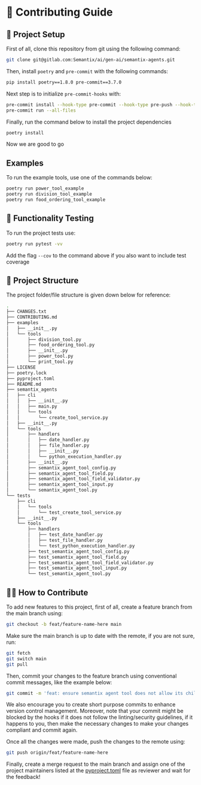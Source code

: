 # 🤝 Contributing Guide

## 🚧 Project Setup

First of all, clone this repository from git using the following command:

```sh
git clone git@gitlab.com:Semantix/ai/gen-ai/semantix-agents.git
```

Then, install `poetry` and `pre-commit` with the following commands:

```sh
pip install poetry==1.8.0 pre-commit==3.7.0
```

Next step is to initialize `pre-commit-hooks` with:

```sh
pre-commit install --hook-type pre-commit --hook-type pre-push --hook-type commit-msg
pre-commit run --all-files
```

Finally, run the command below to install the project dependencies

```sh
poetry install
```

Now we are good to go

## Examples

To run the example tools, use one of the commands below:

```sh
poetry run power_tool_example
poetry run division_tool_example
poetry run food_ordering_tool_example
```

## 🧪 Functionality Testing

To run the project tests use:

```sh
poetry run pytest -vv
```

Add the flag `--cov` to the command above if you also want to include test coverage

## 🌳 Project Structure

The project folder/file structure is given down below for reference:

```sh
.
├── CHANGES.txt
├── CONTRIBUTING.md
├── examples
│   ├── __init__.py
│   └── tools
│       ├── division_tool.py
│       ├── food_ordering_tool.py
│       ├── __init__.py
│       ├── power_tool.py
│       └── print_tool.py
├── LICENSE
├── poetry.lock
├── pyproject.toml
├── README.md
├── semantix_agents
│   ├── cli
│   │   ├── __init__.py
│   │   ├── main.py
│   │   └── tools
│   │       └── create_tool_service.py
│   ├── __init__.py
│   └── tools
│       ├── handlers
│       │   ├── date_handler.py
│       │   ├── file_handler.py
│       │   ├── __init__.py
│       │   └── python_execution_handler.py
│       ├── __init__.py
│       ├── semantix_agent_tool_config.py
│       ├── semantix_agent_tool_field.py
│       ├── semantix_agent_tool_field_validator.py
│       ├── semantix_agent_tool_input.py
│       └── semantix_agent_tool.py
└── tests
    ├── cli
    │   └── tools
    │       └── test_create_tool_service.py
    ├── __init__.py
    └── tools
        ├── handlers
        │   ├── test_date_handler.py
        │   ├── test_file_handler.py
        │   └── test_python_execution_handler.py
        ├── test_semantix_agent_tool_config.py
        ├── test_semantix_agent_tool_field.py
        ├── test_semantix_agent_tool_field_validator.py
        ├── test_semantix_agent_tool_input.py
        └── test_semantix_agent_tool.py
```

## 👩‍💻 How to Contribute

To add new features to this project, first of all, create a feature branch from the main branch using:

```sh
git checkout -b feat/feature-name-here main
```

Make sure the main branch is up to date with the remote, if you are not sure, run:

```sh
git fetch
git switch main
git pull
```

Then, commit your changes to the feature branch using conventional commit messages, like the example below:

```sh
git commit -m 'feat: ensure semantix agent tool does not allow its children class to not implement the create method'
```

We also encourage you to create short purpose commits to enhance version control management. Moreover, note that your commit might be blocked by the hooks if it does not follow the linting/security guidelines, if it happens to you, then make the necessary changes to make your changes compliant and commit again.

Once all the changes were made, push the changes to the remote using:

```sh
git push origin/feat/feature-name-here
```

Finally, create a merge request to the main branch and assign one of the project maintainers listed at the [pyproject.toml](./pyproject.toml) file as reviewer and wait for the feedback!
